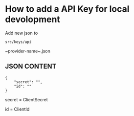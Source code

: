 # How to add a API Key for local devolopment

Add new json to

    src/keys/api

~provider-name~.json

## JSON CONTENT

    {
        "secret": "",
        "id": ""
    }

secret = ClientSecret

id = ClientId
